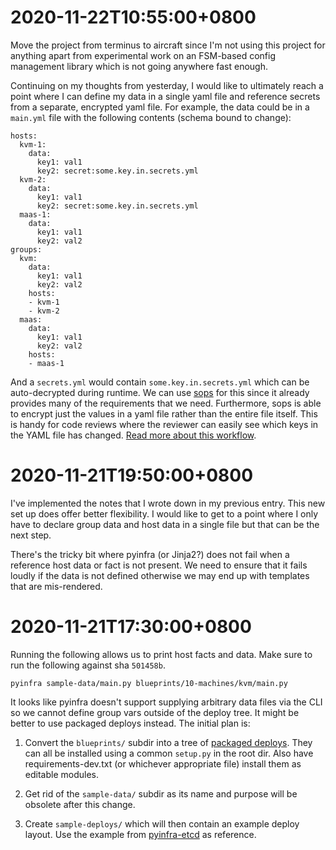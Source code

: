 # 2020-11-22T10:55:00+0800

Move the project from terminus to aircraft since I'm not using this
project for anything apart from experimental work on an FSM-based config
management library which is not going anywhere fast enough.

Continuing on my thoughts from yesterday, I would like to ultimately reach
a point where I can define my data in a single yaml file and reference secrets
from a separate, encrypted yaml file. For example, the data could be in
a `main.yml` file with the following contents (schema bound to change):

```
hosts:
  kvm-1:
    data:
      key1: val1
      key2: secret:some.key.in.secrets.yml
  kvm-2:
    data:
      key1: val1
      key2: secret:some.key.in.secrets.yml
  maas-1:
    data:
      key1: val1
      key2: val2
groups:
  kvm:
    data:
      key1: val1
      key2: val2
    hosts:
    - kvm-1
    - kvm-2
  maas:
    data:
      key1: val1
      key2: val2
    hosts:
    - maas-1
```

And a `secrets.yml` would contain `some.key.in.secrets.yml` which can
be auto-decrypted during runtime. We can use [sops](https://github.com/mozilla/sops/)
for this since it already provides many of the requirements that we need.
Furthermore, sops is able to encrypt just the values in a yaml file
rather than the entire file itself. This is handy for code reviews where
the reviewer can easily see which keys in the YAML file has changed.
[Read more about this workflow](https://poweruser.blog/how-to-encrypt-secrets-in-config-files-1dbb794f7352).


# 2020-11-21T19:50:00+0800

I've implemented the notes that I wrote down in my previous entry. This
new set up does offer better flexibility. I would like to get to a point
where I only have to declare group data and host data in a single file
but that can be the next step.

There's the tricky bit where pyinfra (or Jinja2?) does not fail when a
reference host data or fact is not present. We need to ensure that it
fails loudly if the data is not defined otherwise we may end up with
templates that are mis-rendered.


# 2020-11-21T17:30:00+0800

Running the following allows us to print host facts and data. Make sure
to run the following against sha `501458b`.
 
```
pyinfra sample-data/main.py blueprints/10-machines/kvm/main.py
```

It looks like pyinfra doesn't support supplying arbitrary data files via
the CLI so we cannot define group vars outside of the deploy tree. It
might be better to use packaged deploys instead. The initial plan is:

1) Convert the `blueprints/` subdir into a tree of
   [packaged deploys](https://docs.pyinfra.com/en/1.x/api/deploys.html).
   They can all be installed using a common `setup.py` in the root dir.
   Also have requirements-dev.txt (or whichever appropriate file) install
   them as editable modules.

2) Get rid of the `sample-data/` subdir as its name and purpose will be
   obsolete after this change.

3) Create `sample-deploys/` which will then contain an example deploy
   layout. Use the example from [pyinfra-etcd](https://github.com/Fizzadar/pyinfra-etcd/tree/develop/example)
   as reference.


